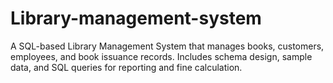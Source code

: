 # Library-management-system
A SQL-based Library Management System that manages books, customers, employees, and book issuance records. Includes schema design, sample data, and SQL queries for reporting and fine calculation.
